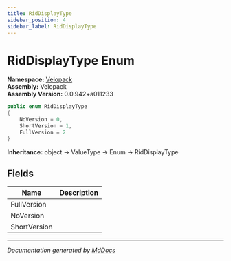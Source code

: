 ```yaml
---
title: RidDisplayType
sidebar_position: 4
sidebar_label: RidDisplayType
---
```

<!--  
  <auto-generated>   
    The contents of this file were generated by a tool.  
    Changes to this file may be list if the file is regenerated  
  </auto-generated>   
-->

# RidDisplayType Enum

**Namespace:** [Velopack](../index.md)  
**Assembly:** Velopack  
**Assembly Version:** 0.0.942+a011233

```csharp
public enum RidDisplayType
{
    NoVersion = 0,
    ShortVersion = 1,
    FullVersion = 2
}
```

**Inheritance:** object → ValueType → Enum → RidDisplayType

## Fields

| Name         | Description |
| ------------ | ----------- |
| FullVersion  |             |
| NoVersion    |             |
| ShortVersion |             |

___

*Documentation generated by [MdDocs](https://github.com/ap0llo/mddocs)*
